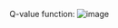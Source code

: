 Q-value function:
![image](https://github.com/dtee1/rl-agent-self-drive-taxi/assets/37641675/0bfd65c8-0775-4c4b-9609-953c01fdd086)
